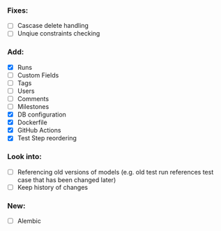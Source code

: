 ### Fixes:

- [ ] Cascase delete handling
- [ ] Unqiue constraints checking

### Add:

- [x] Runs
- [ ] Custom Fields
- [ ] Tags
- [ ] Users
- [ ] Comments
- [ ] Milestones
- [x] DB configuration
- [x] Dockerfile
- [x] GitHub Actions
- [x] Test Step reordering

### Look into:
  - [ ] Referencing old versions of models (e.g. old test run references test case that has been changed later)
  - [ ] Keep history of changes

### New:
- [ ] Alembic

